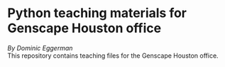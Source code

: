 # Python teaching materials for Genscape Houston office

*By Dominic Eggerman*  
This repository contains teaching files for the Genscape Houston office.
